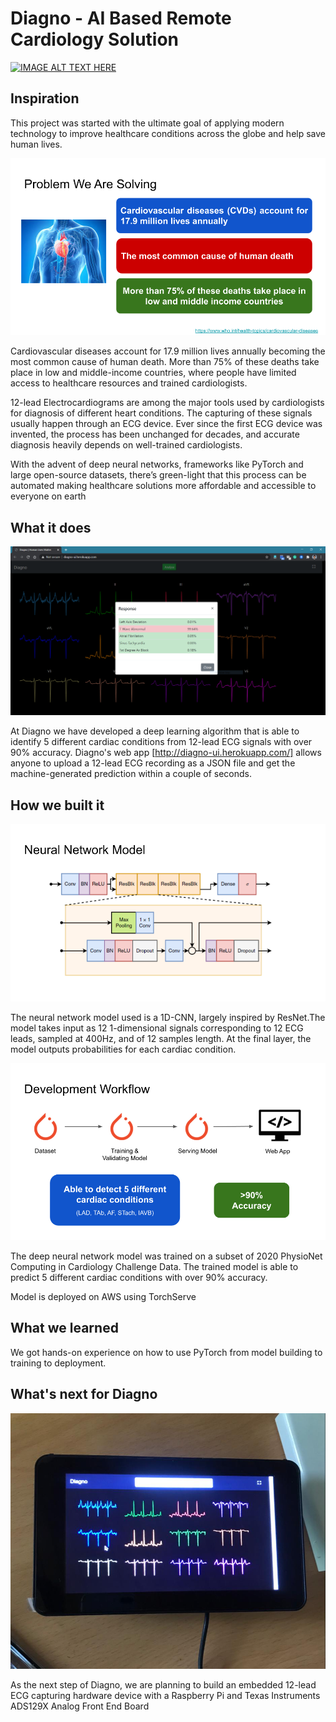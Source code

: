 # Diagno - AI Based Remote Cardiology Solution

[![IMAGE ALT TEXT HERE](https://i.vimeocdn.com/filter/overlay?src0=https%3A%2F%2Fi.vimeocdn.com%2Fvideo%2F946614890_1280x720.webp&src1=https%3A%2F%2Ff.vimeocdn.com%2Fimages_v6%2Fshare%2Fplay_icon_overlay.png)](https://vimeo.com/451631301)


## Inspiration

This project was started with the ultimate goal of applying modern technology to improve healthcare conditions across the globe and help save human lives.

![The Problem We Are Solving](https://github.com/shehanmunasinghe/diagno/blob/master/Docs/images/2.png?raw=true)


Cardiovascular diseases account for 17.9 million lives annually becoming the most common cause of human death. More than 75% of these deaths take place in low and middle-income countries, where people have limited access to healthcare resources and trained cardiologists. 

12-lead Electrocardiograms are among the major tools used by cardiologists for diagnosis of different heart conditions. The capturing of these signals usually happen through an ECG device. Ever since the first ECG device was invented, the process has been unchanged for decades, and accurate diagnosis heavily depends on well-trained cardiologists.

With the advent of deep neural networks, frameworks like PyTorch and large open-source datasets, there’s green-light that this process can be automated making healthcare solutions more affordable and accessible to everyone on earth

## What it does

![Web app screenshot 2](https://github.com/shehanmunasinghe/diagno/blob/master/Docs/images/Screenshot2.PNG?raw=true)

At Diagno we have developed a deep learning algorithm that is able to identify 5 different cardiac conditions from 12-lead ECG signals with over 90% accuracy. Diagno's web app [http://diagno-ui.herokuapp.com/] allows anyone to upload a 12-lead ECG recording as a JSON file and get the machine-generated prediction within a couple of seconds.

## How we built it
![CNN model](https://github.com/shehanmunasinghe/diagno/blob/master/Docs/images/3.png?raw=true)

The neural network model used is a 1D-CNN, largely inspired by ResNet.The model takes input as 12 1-dimensional signals corresponding to 12 ECG leads, sampled at 400Hz, and of 12 samples length. At the final layer, the model outputs probabilities for each cardiac condition.

![Workflow](https://github.com/shehanmunasinghe/diagno/blob/master/Docs/images/4.png?raw=true)

The deep neural network model was trained on a subset of 2020 PhysioNet Computing in Cardiology Challenge Data. The trained model is able to predict 5 different cardiac conditions with over 90% accuracy.

Model is deployed on AWS using TorchServe



## What we learned
We got hands-on experience on how to use PyTorch from model building to training to deployment.

## What's next for Diagno
![Raspberry Pi Device](https://github.com/shehanmunasinghe/diagno/blob/master/Docs/images/next_steps.jpeg?raw=true)

As the next step of Diagno, we are planning to build an embedded 12-lead ECG capturing hardware device with a Raspberry Pi and Texas Instruments ADS129X Analog Front End Board